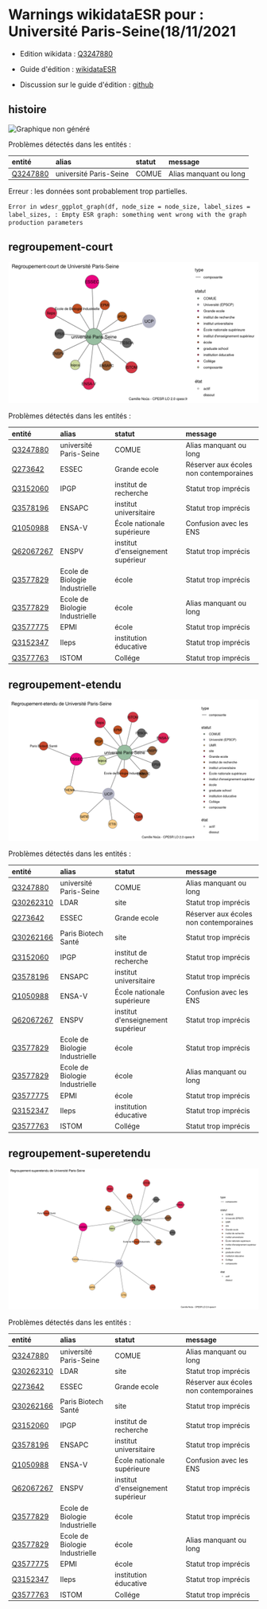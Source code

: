 Warnings wikidataESR pour : Université Paris-Seine(18/11/2021
================

- Edition wikidata : [Q3247880](https://www.wikidata.org/wiki/Q3247880)
- Guide d'édition : [wikidataESR](https://github.com/cpesr/wikidataESR/)

- Discussion sur le guide d'édition : [github](https://github.com/cpesr/wikidataESR/issues)



## histoire 

![Graphique non généré](Q3247880-histoire.png) 

Problèmes détectés dans les entités :

|entité                                             |alias                  |statut |message                |
|:--------------------------------------------------|:----------------------|:------|:----------------------|
|[Q3247880](https://www.wikidata.org/wiki/Q3247880) |université Paris-Seine |COMUE  |Alias manquant ou long |

 


Erreur : les données sont probablement trop partielles.
```
Error in wdesr_ggplot_graph(df, node_size = node_size, label_sizes = label_sizes, : Empty ESR graph: something went wrong with the graph production parameters

``` 



## regroupement-court 

![Graphique non généré](Q3247880-regroupement-court.png) 

Problèmes détectés dans les entités :

|entité                                               |alias                          |statut                            |message                                |
|:----------------------------------------------------|:------------------------------|:---------------------------------|:--------------------------------------|
|[Q3247880](https://www.wikidata.org/wiki/Q3247880)   |université Paris-Seine         |COMUE                             |Alias manquant ou long                 |
|[Q273642](https://www.wikidata.org/wiki/Q273642)     |ESSEC                          |Grande ecole                      |Réserver aux écoles non contemporaines |
|[Q3152060](https://www.wikidata.org/wiki/Q3152060)   |IPGP                           |institut de recherche             |Statut trop imprécis                   |
|[Q3578196](https://www.wikidata.org/wiki/Q3578196)   |ENSAPC                         |institut universitaire            |Statut trop imprécis                   |
|[Q1050988](https://www.wikidata.org/wiki/Q1050988)   |ENSA-V                         |École nationale supérieure        |Confusion avec les ENS                 |
|[Q62067267](https://www.wikidata.org/wiki/Q62067267) |ENSPV                          |institut d'enseignement supérieur |Statut trop imprécis                   |
|[Q3577829](https://www.wikidata.org/wiki/Q3577829)   |Ecole de Biologie Industrielle |école                             |Statut trop imprécis                   |
|[Q3577829](https://www.wikidata.org/wiki/Q3577829)   |Ecole de Biologie Industrielle |école                             |Alias manquant ou long                 |
|[Q3577775](https://www.wikidata.org/wiki/Q3577775)   |EPMI                           |école                             |Statut trop imprécis                   |
|[Q3152347](https://www.wikidata.org/wiki/Q3152347)   |Ileps                          |institution éducative             |Statut trop imprécis                   |
|[Q3577763](https://www.wikidata.org/wiki/Q3577763)   |ISTOM                          |Collége                           |Statut trop imprécis                   |

 



## regroupement-etendu 

![Graphique non généré](Q3247880-regroupement-etendu.png) 

Problèmes détectés dans les entités :

|entité                                               |alias                          |statut                            |message                                |
|:----------------------------------------------------|:------------------------------|:---------------------------------|:--------------------------------------|
|[Q3247880](https://www.wikidata.org/wiki/Q3247880)   |université Paris-Seine         |COMUE                             |Alias manquant ou long                 |
|[Q30262310](https://www.wikidata.org/wiki/Q30262310) |LDAR                           |site                              |Statut trop imprécis                   |
|[Q273642](https://www.wikidata.org/wiki/Q273642)     |ESSEC                          |Grande ecole                      |Réserver aux écoles non contemporaines |
|[Q30262166](https://www.wikidata.org/wiki/Q30262166) |Paris Biotech Santé            |site                              |Statut trop imprécis                   |
|[Q3152060](https://www.wikidata.org/wiki/Q3152060)   |IPGP                           |institut de recherche             |Statut trop imprécis                   |
|[Q3578196](https://www.wikidata.org/wiki/Q3578196)   |ENSAPC                         |institut universitaire            |Statut trop imprécis                   |
|[Q1050988](https://www.wikidata.org/wiki/Q1050988)   |ENSA-V                         |École nationale supérieure        |Confusion avec les ENS                 |
|[Q62067267](https://www.wikidata.org/wiki/Q62067267) |ENSPV                          |institut d'enseignement supérieur |Statut trop imprécis                   |
|[Q3577829](https://www.wikidata.org/wiki/Q3577829)   |Ecole de Biologie Industrielle |école                             |Statut trop imprécis                   |
|[Q3577829](https://www.wikidata.org/wiki/Q3577829)   |Ecole de Biologie Industrielle |école                             |Alias manquant ou long                 |
|[Q3577775](https://www.wikidata.org/wiki/Q3577775)   |EPMI                           |école                             |Statut trop imprécis                   |
|[Q3152347](https://www.wikidata.org/wiki/Q3152347)   |Ileps                          |institution éducative             |Statut trop imprécis                   |
|[Q3577763](https://www.wikidata.org/wiki/Q3577763)   |ISTOM                          |Collége                           |Statut trop imprécis                   |

 



## regroupement-superetendu 

![Graphique non généré](Q3247880-regroupement-superetendu.png) 

Problèmes détectés dans les entités :

|entité                                               |alias                          |statut                            |message                                |
|:----------------------------------------------------|:------------------------------|:---------------------------------|:--------------------------------------|
|[Q3247880](https://www.wikidata.org/wiki/Q3247880)   |université Paris-Seine         |COMUE                             |Alias manquant ou long                 |
|[Q30262310](https://www.wikidata.org/wiki/Q30262310) |LDAR                           |site                              |Statut trop imprécis                   |
|[Q273642](https://www.wikidata.org/wiki/Q273642)     |ESSEC                          |Grande ecole                      |Réserver aux écoles non contemporaines |
|[Q30262166](https://www.wikidata.org/wiki/Q30262166) |Paris Biotech Santé            |site                              |Statut trop imprécis                   |
|[Q3152060](https://www.wikidata.org/wiki/Q3152060)   |IPGP                           |institut de recherche             |Statut trop imprécis                   |
|[Q3578196](https://www.wikidata.org/wiki/Q3578196)   |ENSAPC                         |institut universitaire            |Statut trop imprécis                   |
|[Q1050988](https://www.wikidata.org/wiki/Q1050988)   |ENSA-V                         |École nationale supérieure        |Confusion avec les ENS                 |
|[Q62067267](https://www.wikidata.org/wiki/Q62067267) |ENSPV                          |institut d'enseignement supérieur |Statut trop imprécis                   |
|[Q3577829](https://www.wikidata.org/wiki/Q3577829)   |Ecole de Biologie Industrielle |école                             |Statut trop imprécis                   |
|[Q3577829](https://www.wikidata.org/wiki/Q3577829)   |Ecole de Biologie Industrielle |école                             |Alias manquant ou long                 |
|[Q3577775](https://www.wikidata.org/wiki/Q3577775)   |EPMI                           |école                             |Statut trop imprécis                   |
|[Q3152347](https://www.wikidata.org/wiki/Q3152347)   |Ileps                          |institution éducative             |Statut trop imprécis                   |
|[Q3577763](https://www.wikidata.org/wiki/Q3577763)   |ISTOM                          |Collége                           |Statut trop imprécis                   |

 

